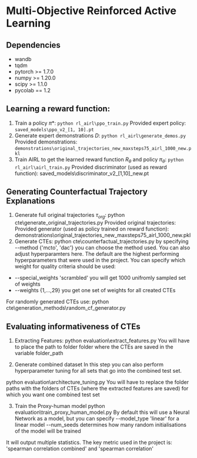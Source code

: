 # Multi-Objective Reinforced Active Learning

## Dependencies
* wandb
* tqdm
* pytorch \>= 1.7.0
* numpy \>= 1.20.0
* scipy \>= 1.1.0
* pycolab == 1.2


## Learning a reward function:
1. Train a policy $\pi*$: 
  ``python rl_airl\ppo_train.py``
  Provided expert policy: `saved_models\ppo_v2_[1, 10].pt`
2. Generate expert demonstrations $D$:
  ``python rl_airl\generate_demos.py``
  Provided demonstrations: `demonstrations\original_trajectories_new_maxsteps75_airl_1000_new.pkl`
3. Train AIRL to get the learned reward function $R_\theta$ and policy $\pi_\theta$:
  ``python rl_airl\airl_train.py``
  Provided discriminator (used as reward function): saved_models\discriminator_v2_[1,10]_new.pt




## Generating Counterfactual Trajectory Explanations
1. Generate full original trajectories $\tau_{org}$:
python cte\generate_original_trajectories.py
Provided original trajectories: Provided generator (used as policy trained on reward function): demonstrations\original_trajectories_new_maxsteps75_airl_1000_new.pkl
2. Generate CTEs:
python cte\counterfactual_trajectories.py
by specifying --method {'mcto', 'dac'} you can choose the method used. You can also adjust hyperparamters here. The default are the highest performing hyperparameters that were used in the project.
You can specify which weight for quality criteria should be used:

* --special_weights 'scrambled' you will get 1000 unifromly sampled set of weights
* --weights {1,...,29} you get one set of weights for all created CTEs

For randomly generated CTEs use: python cte\generation_methods\random_cf_generator.py

## Evaluating informativeness of CTEs
1. Extracting Features:
python evaluation\extract_features.py
You will have to place the path to folder folder where the CTEs are saved in the variable folder_path

2. Generate combined dataset
In this step you can also perform hyperparameter tuning for all sets that go into the combined test set.

python evaluation\architecture_tuning.py
You will have to replace the folder paths with the folders of CTEs (where the extracted features are saved) for which you want one combined test set

3. Train the Proxy-human model
python evaluation\train_proxy_human_model.py
By default this will use a Neural Network as a model, but you can specify --model_type 'linear' for a linear model
--num_seeds determines how many random initialisations of the model will be trained

It will output multiple statistics. The key metric used in the project is: 'spearman correlation combined' and 'spearman correlation' 
